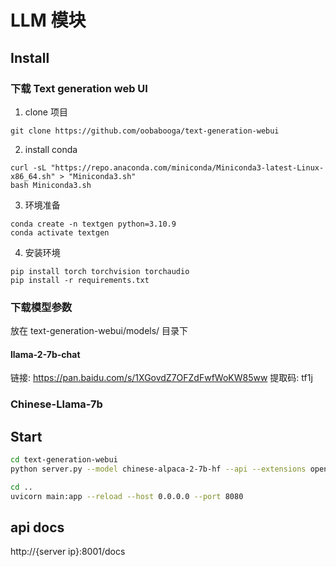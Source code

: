 # LLM 模块

## Install

### 下载 Text generation web UI
1. clone 项目
```
git clone https://github.com/oobabooga/text-generation-webui
```

2. install conda
```
curl -sL "https://repo.anaconda.com/miniconda/Miniconda3-latest-Linux-x86_64.sh" > "Miniconda3.sh"
bash Miniconda3.sh
```

3. 环境准备
```
conda create -n textgen python=3.10.9
conda activate textgen
```

4. 安装环境
```
pip install torch torchvision torchaudio
pip install -r requirements.txt
```

### 下载模型参数
放在 text-generation-webui/models/ 目录下

#### llama-2-7b-chat
链接: https://pan.baidu.com/s/1XGovdZ7OFZdFwfWoKW85ww 提取码: tf1j 

### Chinese-Llama-7b


## Start

```bash
cd text-generation-webui
python server.py --model chinese-alpaca-2-7b-hf --api --extensions openai --listen

cd ..
uvicorn main:app --reload --host 0.0.0.0 --port 8080
```

## api docs
http://{server ip}:8001/docs
